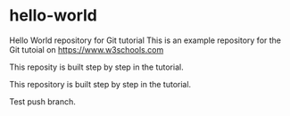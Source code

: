 # hello-world
Hello World repository for Git tutorial
This is an example repository for the Git tutoial on https://www.w3schools.com

This reposity is built step by step in the tutorial.

This repository is built step by step in the tutorial.

Test push branch.

